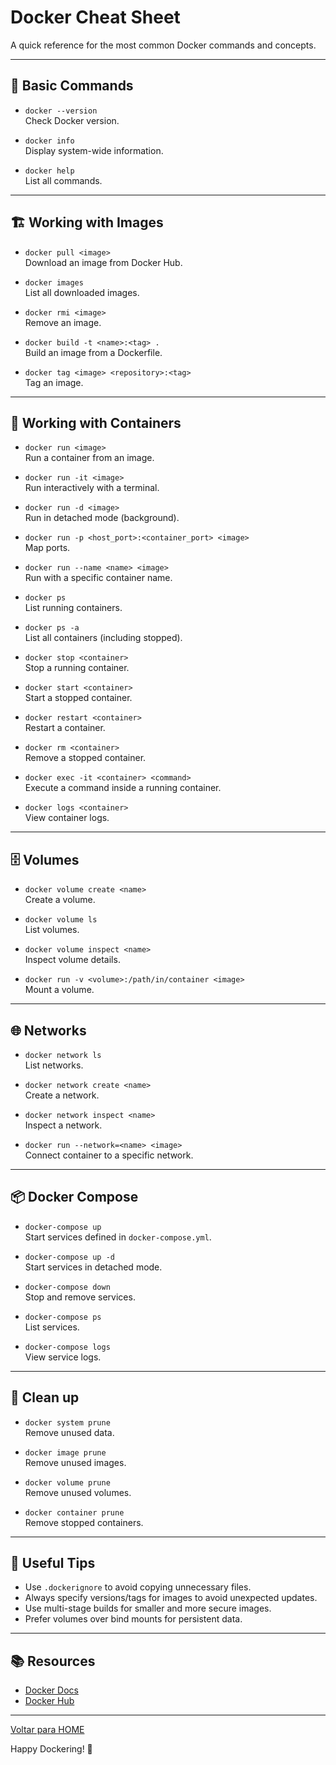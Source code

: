 # Docker Cheat Sheet

A quick reference for the most common Docker commands and concepts.

---

## 🐳 Basic Commands

- `docker --version`  
Check Docker version.

- `docker info`  
Display system-wide information.

- `docker help`  
List all commands.

---

## 🏗️ Working with Images

- `docker pull <image>`  
Download an image from Docker Hub.

- `docker images`  
List all downloaded images.

- `docker rmi <image>`  
Remove an image.

- `docker build -t <name>:<tag> .`  
Build an image from a Dockerfile.

- `docker tag <image> <repository>:<tag>`  
Tag an image.

---

## 🚢 Working with Containers

- `docker run <image>`  
Run a container from an image.

- `docker run -it <image>`  
Run interactively with a terminal.

- `docker run -d <image>`  
Run in detached mode (background).

- `docker run -p <host_port>:<container_port> <image>`  
Map ports.

- `docker run --name <name> <image>`  
Run with a specific container name.

- `docker ps`  
List running containers.

- `docker ps -a`  
List all containers (including stopped).

- `docker stop <container>`  
Stop a running container.

- `docker start <container>`  
Start a stopped container.

- `docker restart <container>`  
Restart a container.

- `docker rm <container>`  
Remove a stopped container.

- `docker exec -it <container> <command>`  
Execute a command inside a running container.

- `docker logs <container>`  
View container logs.

---

## 🗄️ Volumes

- `docker volume create <name>`  
Create a volume.

- `docker volume ls`  
List volumes.

- `docker volume inspect <name>`  
Inspect volume details.

- `docker run -v <volume>:/path/in/container <image>`  
Mount a volume.

---

## 🌐 Networks

- `docker network ls`  
List networks.

- `docker network create <name>`  
Create a network.

- `docker network inspect <name>`  
Inspect a network.

- `docker run --network=<name> <image>`  
Connect container to a specific network.

---

## 📦 Docker Compose

- `docker-compose up`  
Start services defined in `docker-compose.yml`.

- `docker-compose up -d`  
Start services in detached mode.

- `docker-compose down`  
Stop and remove services.

- `docker-compose ps`  
List services.

- `docker-compose logs`  
View service logs.

---

## 🧹 Clean up

- `docker system prune`  
Remove unused data.

- `docker image prune`  
Remove unused images.

- `docker volume prune`  
Remove unused volumes.

- `docker container prune`  
Remove stopped containers.

---

## 📝 Useful Tips

- Use `.dockerignore` to avoid copying unnecessary files.
- Always specify versions/tags for images to avoid unexpected updates.
- Use multi-stage builds for smaller and more secure images.
- Prefer volumes over bind mounts for persistent data.

---

## 📚 Resources

- [Docker Docs](https://docs.docker.com/)
- [Docker Hub](https://hub.docker.com/)

---


[Voltar para HOME](https://github.com/pvstelles/cheat-sheet/blob/main/README.md)

Happy Dockering! 🚀
